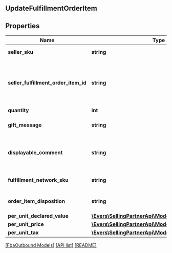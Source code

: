 ## UpdateFulfillmentOrderItem

## Properties

Name | Type | Description | Notes
------------ | ------------- | ------------- | -------------
**seller_sku** | **string** | The seller SKU of the item. | [optional]
**seller_fulfillment_order_item_id** | **string** | Identifies the fulfillment order item to update. Created with a previous call to the createFulfillmentOrder operation. |
**quantity** | **int** | The item quantity. |
**gift_message** | **string** | A message to the gift recipient, if applicable. | [optional]
**displayable_comment** | **string** | Item-specific text that displays in recipient-facing materials such as the outbound shipment packing slip. | [optional]
**fulfillment_network_sku** | **string** | Amazon&#39;s fulfillment network SKU of the item. | [optional]
**order_item_disposition** | **string** | Indicates whether the item is sellable or unsellable. | [optional]
**per_unit_declared_value** | [**\Evers\SellingPartnerApi\Model\FbaOutbound\Money**](Money.md) |  | [optional]
**per_unit_price** | [**\Evers\SellingPartnerApi\Model\FbaOutbound\Money**](Money.md) |  | [optional]
**per_unit_tax** | [**\Evers\SellingPartnerApi\Model\FbaOutbound\Money**](Money.md) |  | [optional]

[[FbaOutbound Models]](../) [[API list]](../../Api) [[README]](../../../README.md)
